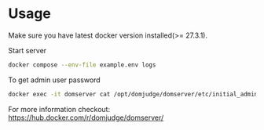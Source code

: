 # Usage

Make sure you have latest docker version installed(>= 27.3.1).

Start server
```bash
docker compose --env-file example.env logs
```

To get admin user password
```bash
docker exec -it domserver cat /opt/domjudge/domserver/etc/initial_admin_password.secret
```

For more information checkout:
https://hub.docker.com/r/domjudge/domserver/
